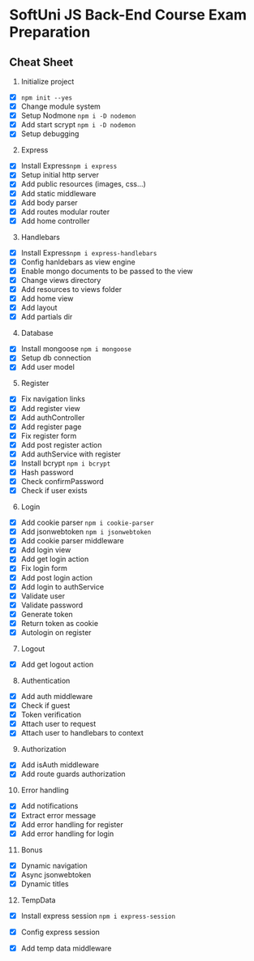 # SoftUni JS Back-End Course Exam Preparation

## Cheat Sheet

1. Initialize project
  - [x] `npm init --yes`
  - [x] Change module system
  - [x] Setup Nodmone `npm i -D nodemon`
  - [x] Add start scrypt `npm i -D nodemon`
  - [x] Setup debugging
2. Express
  - [x] Install Express`npm i express`
  - [x] Setup initial http server
  - [x] Add public resources (images, css...)
  - [x] Add static middleware
  - [x] Add body parser 
  - [x] Add routes modular router
  - [x] Add home controller
3. Handlebars
  - [x] Install Express`npm i express-handlebars`
  - [x] Config hanldebars as view engine
  - [x] Enable mongo documents to be passed to the view
  - [x] Change views directory
  - [x] Add resources to views folder
  - [x] Add home view
  - [x] Add layout
  - [x] Add partials dir
4. Database
  - [x] Install mongoose `npm i mongoose`
  - [x] Setup db connection
  - [x] Add user model
5. Register
  - [x] Fix navigation links
  - [x] Add register view
  - [x] Add authController
  - [x] Add register page
  - [x] Fix register form
  - [x] Add post register action
  - [x] Add authService with register
  - [x] Install bcrypt `npm i bcrypt`
  - [x] Hash password
  - [x] Check confirmPassword
  - [x] Check if user exists
6. Login
  - [x] Add cookie parser `npm i cookie-parser`
  - [x] Add jsonwebtoken `npm i jsonwebtoken`
  - [x] Add cookie parser middleware
  - [x] Add login view
  - [x] Add get login action
  - [x] Fix login form
  - [x] Add post login action
  - [x] Add login to authService
  - [x] Validate user
  - [x] Validate password
  - [x] Generate token
  - [x] Return token as cookie
  - [x] Autologin on register
7. Logout 
  - [x] Add get logout action 
8. Authentication
  - [x] Add auth middleware
  - [x] Check if guest
  - [x] Token verification
  - [x] Attach user to request
  - [x] Attach user to handlebars to context
9. Authorization
  - [x] Add isAuth middleware
  - [x] Add route guards authorization 
10. Error handling
  - [x] Add notifications
  - [x] Extract error message
  - [x] Add error handling for register
  - [x] Add error handling for login
11. Bonus
  - [x] Dynamic navigation
  - [x] Async jsonwebtoken
  - [x] Dynamic titles

12. TempData
   - [x] Install express session `npm i express-session`
   - [x] Config express session
   - [x] Add temp data middleware

   